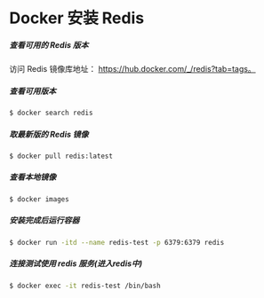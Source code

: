 # Docker 安装 Redis

##### 查看可用的 Redis 版本

访问 Redis 镜像库地址： https://hub.docker.com/_/redis?tab=tags。

##### 查看可用版本

```bash
$ docker search redis
```

##### 取最新版的 Redis 镜像

```bash
$ docker pull redis:latest
```

##### 查看本地镜像

```bash
$ docker images
```

##### 安装完成后运行容器

```bash
$ docker run -itd --name redis-test -p 6379:6379 redis
```

##### 连接测试使用 redis 服务(进入redis中)

```bash
$ docker exec -it redis-test /bin/bash
```

